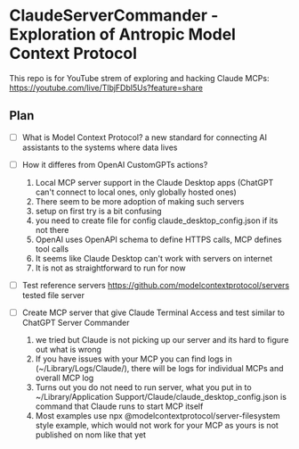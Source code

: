 # ClaudeServerCommander - Exploration of Antropic Model Context Protocol

This repo is for YouTube strem of exploring and hacking Claude MCPs: https://youtube.com/live/TlbjFDbl5Us?feature=share

## Plan
- [ ] What is Model Context Protocol?
     a new standard for connecting AI assistants to the systems where data lives
      
- [ ] How it differes from OpenAI CustomGPTs actions?
     1. Local MCP server support in the Claude Desktop apps (ChatGPT can't connect to local ones, only globally hosted ones)
     2. There seem to be more adoption of making such servers
     3. setup on first try is a bit confusing
     4. you need to create file for config claude_desktop_config.json if its not there
     5. OpenAI uses OpenAPI schema to define HTTPS calls, MCP defines tool calls
     6. It seems like Claude Desktop can't work with servers on internet
     7. It is not as straightforward to run for now
        

- [ ] Test reference servers
      https://github.com/modelcontextprotocol/servers
      tested file server

- [ ] Create MCP server that give Claude Terminal Access and test similar to ChatGPT Server Commander
     1. we tried but Claude is not picking up our server and its hard to figure out what is wrong
     2. If you have issues with your MCP you can find logs in (~/Library/Logs/Claude/), there will be logs for individual MCPs and overall MCP log
     3. Turns out you do not need to run server, what you put in to ~/Library/Application Support/Claude/claude_desktop_config.json is command that Claude runs to start MCP itself
     4. Most examples use npx @modelcontextprotocol/server-filesystem style example, which would not work for your MCP as yours is not published on nom like that yet 
      

